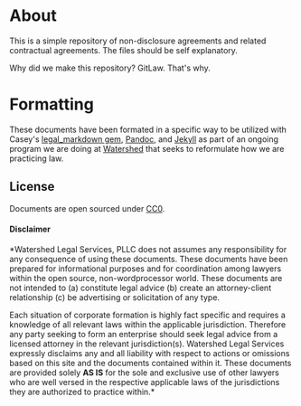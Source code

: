 # About

This is a simple repository of non-disclosure agreements and related contractual agreements. The files should be self explanatory.

Why did we make this repository? GitLaw. That's why.

# Formatting

These documents have been formated in a specific way to be utilized with Casey's [legal_markdown gem](https://github.com/compleatang/legal-markdown), [Pandoc](johnmacfarlane.net/pandoc/README.html), and [Jekyll](https://github.com/mojombo/jekyll) as part of an ongoing program we are doing at [Watershed](http://watershedlegal.com) that seeks to reformulate how we are practicing law.

## License

Documents are open sourced under [CC0](http://creativecommons.org/publicdomain/zero/1.0/).

#### Disclaimer

*Watershed Legal Services, PLLC does not assumes any responsibility for any consequence of using these documents. These documents have been prepared for informational purposes and for coordination among lawyers within the open source, non-wordprocessor world. These documents are not intended to (a) constitute legal advice (b) create an attorney-client relationship (c) be advertising or solicitation of any type.

Each situation of corporate formation is highly fact specific and requires a knowledge of all relevant laws within the applicable jurisdiction. Therefore any party seeking to form an enterprise should seek legal advice from a licensed attorney in the relevant jurisdiction(s). Watershed Legal Services expressly disclaims any and all liability with respect to actions or omissions based on this site and the documents contained within it. These documents are provided solely **AS IS** for the sole and exclusive use of other lawyers who are well versed in the respective applicable laws of the jurisdictions they are authorized to practice within.*
